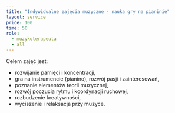 ```yaml
---
title: "Indywidualne zajęcia muzyczne - nauka gry na pianinie"
layout: service
price: 100
time: 50
role:
  - muzykoterapeuta
  - all
---
```


Celem zajęć jest:
 - rozwijanie pamięci i koncentracji,
 - gra na instrumencie (pianino), rozwój pasji i zainteresowań,
 - poznanie elementów teorii muzycznej,
 - rozwój poczucia rytmu i koordynacji ruchowej,
 - rozbudzenie kreatywności,
 - wyciszenie i relaksacja przy muzyce.
